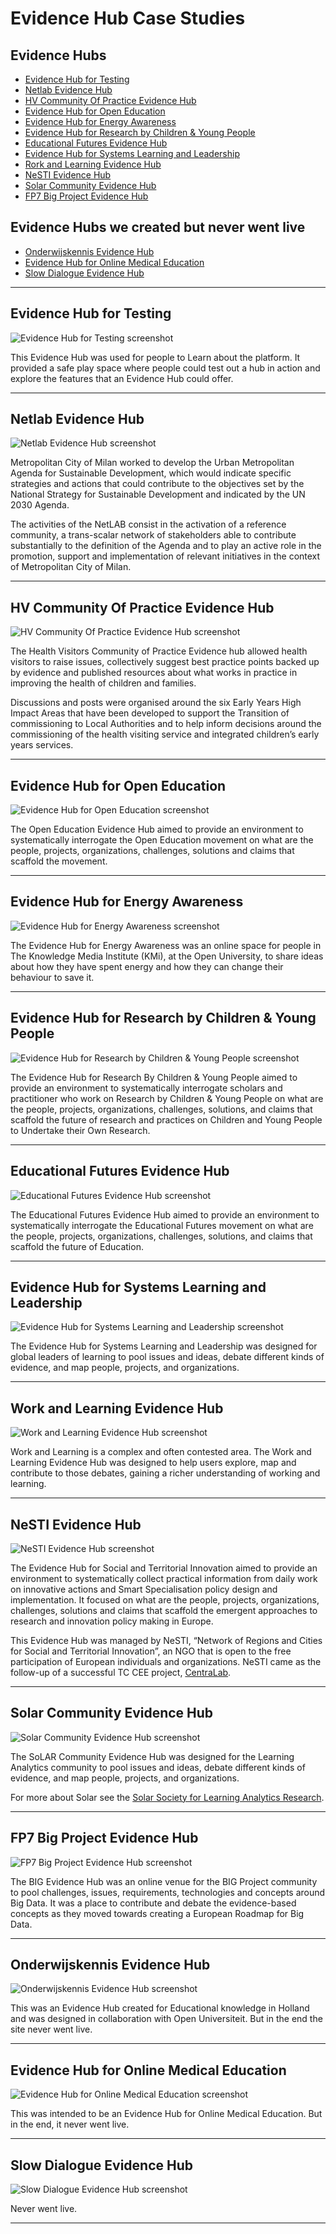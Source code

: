 
# Evidence Hub Case Studies

## Evidence Hubs

*   [Evidence Hub for Testing](#evidence-hub-for-testing)
*   [Netlab Evidence Hub](#netlab-evidence-hub)
*   [HV Community Of Practice Evidence Hub](#hv-community-of-practice-evidence-hub)
*   [Evidence Hub for Open Education](#evidence-hub-for-open-education)
*   [Evidence Hub for Energy Awareness](#evidence-hub-for-energy-awareness)
*   [Evidence Hub for Research by Children & Young People](#evidence-hub-for-research-by-children-&-young-people)
*   [Educational Futures Evidence Hub](#educational-futures-evidence-hub)
*   [Evidence Hub for Systems Learning and Leadership](#evidence-hub-for-systems-and-leanring)
*   [Rork and Learning Evidence Hub](#work-and-learning-evidence-hub)
*   [NeSTI Evidence Hub](#nesti-evidence-hub)
*   [Solar Community Evidence Hub](#solar-community-evidence-hub)
*   [FP7 Big Project Evidence Hub](#fp7-big-project-evidence-hub)

## Evidence Hubs we created but never went live

*   [Onderwijskennis Evidence Hub](#onderwijskennis-evidence-hub)
*   [Evidence Hub for Online Medical Education](#evidence-hub-for-online-medical-education)
*   [Slow Dialogue Evidence Hub](#slow-dialogue-evidence-hub)


-----

## Evidence Hub for Testing

![Evidence Hub for Testing screenshot](/docs/images/evidence-hub-testing-1-1024x525.png)

This Evidence Hub was used for people to Learn about the platform. It provided a safe play space where people could test out a hub in action and explore the features that an Evidence Hub could offer.

-----

## Netlab Evidence Hub

![Netlab Evidence Hub screenshot](/docs/images/netlab-hompage2-1536x753.png)

Metropolitan City of Milan worked to develop the Urban Metropolitan Agenda for Sustainable Development, which would indicate specific strategies and actions that could contribute to the objectives set by the National Strategy for Sustainable Development and indicated by the UN 2030 Agenda.

The activities of the NetLAB consist in the activation of a reference community, a trans-scalar network of stakeholders able to contribute substantially to the definition of the Agenda and to play an active role in the promotion, support and implementation of relevant initiatives in the context of Metropolitan City of Milan.

-----

## HV Community Of Practice Evidence Hub

![HV Community Of Practice Evidence Hub screenshot](/docs/images/evidence-hub-cophv-1024x532.png)

The Health Visitors Community of Practice Evidence hub allowed health visitors to raise issues, collectively suggest best practice points backed up by evidence and published resources about what works in practice in improving the health of children and families. 

Discussions and posts were organised around the six Early Years High Impact Areas that have been developed to support the Transition of commissioning to Local Authorities and to help inform decisions around the commissioning of the health visiting service and integrated children’s early years services.

-----

## Evidence Hub for Open Education

![Evidence Hub for Open Education screenshot](/docs/images/evidence-hub-oer2-1024x539.png)

The Open Education Evidence Hub aimed to provide an environment to systematically interrogate the Open Education movement on what are the people, projects, organizations, challenges, solutions and claims that scaffold the movement.

-----

## Evidence Hub for Energy Awareness

![Evidence Hub for Energy Awareness screenshot](/docs/images/evidence-hub-isave-1024x545.png)

The Evidence Hub for Energy Awareness was an online space for people in The Knowledge Media Institute (KMi), at the Open University, to share ideas about how they have spent energy and how they can change their behaviour to save it.

-----

## Evidence Hub for Research by Children & Young People

![Evidence Hub for Research by Children & Young People screenshot](/docs/images/evidence-hub-rcyp-1024x532.png)

The Evidence Hub for Research By Children & Young People aimed to provide an environment to systematically interrogate scholars and practitioner who work on Research by Children & Young People on what are the people, projects, organizations, challenges, solutions, and claims that scaffold the future of research and practices on Children and Young People to Undertake their Own Research.

-----

## Educational Futures Evidence Hub

![Educational Futures Evidence Hub screenshot](/docs/images/evidence-hub-edfutures-1024x540.png)

The Educational Futures Evidence Hub aimed to provide an environment to systematically interrogate the Educational Futures movement on what are the people, projects, organizations, challenges, solutions, and claims that scaffold the future of Education. 

-----

## Evidence Hub for Systems Learning and Leadership

![Evidence Hub for Systems Learning and Leadership screenshot](/docs/images/evidence-hub-sysll-1024x541.png)

The Evidence Hub for Systems Learning and Leadership was designed for global leaders of learning to pool issues and ideas, debate different kinds of evidence, and map people, projects, and organizations.

-----

## Work and Learning Evidence Hub

![Work and Learning Evidence Hub screenshot](/docs/images/evidence-hub-workandlearning-1024x537.png)

Work and Learning is a complex and often contested area. The Work and Learning Evidence Hub was designed to help users explore, map and contribute to those debates, gaining a richer understanding of working and learning.

-----

## NeSTI Evidence Hub

![NeSTI Evidence Hub screenshot](/docs/images/evidence-hub-nesti-1024x542.png)

The Evidence Hub for Social and Territorial Innovation aimed to provide an environment to systematically collect practical information from daily work on innovative actions and Smart Specialisation policy design and implementation. It focused on what are the people, projects, organizations, challenges, solutions and claims that scaffold the emergent approaches to research and innovation policy making in Europe.

This Evidence Hub was managed by NeSTI, “Network of Regions and Cities for Social and Territorial Innovation”, an NGO that is open to the free participation of European individuals and organizations. NeSTI came as the follow-up of a successful TC CEE project, [CentraLab](www.centralivinglab.eu).

-----

## Solar Community Evidence Hub

![Solar Community Evidence Hub screenshot](/docs/images/evidence-hub-solar-1024x547.png)

The SoLAR Community Evidence Hub was designed for the Learning Analytics community to pool issues and ideas, debate different kinds of evidence, and map people, projects, and organizations.

For more about Solar see the [Solar Society for Learning Analytics Research](https://www.solaresearch.org/).

-----

## FP7 Big Project Evidence Hub

![FP7 Big Project Evidence Hub screenshot](/docs/images/evidence-hub-big-1024x533.png)

The BIG Evidence Hub was an online venue for the BIG Project community to pool challenges, issues, requirements, technologies and concepts around Big Data. It was a place to contribute and debate the evidence-based concepts as they moved towards creating a European Roadmap for Big Data.

-----

## Onderwijskennis Evidence Hub

![Onderwijskennis Evidence Hub screenshot](/docs/images/evidence-hub.onerwijskennis-1024x518.png)

This was an Evidence Hub created for Educational knowledge in Holland and was designed in collaboration with Open Universiteit. But in the end the site never went live.

-----

## Evidence Hub for Online Medical Education

![Evidence Hub for Online Medical Education screenshot](/docs/images/evidence-hub-onlinemeded-1024x540.png)

This was intended to be an Evidence Hub for Online Medical Education. But in the end, it never went live.

-----

## Slow Dialogue Evidence Hub

![Slow Dialogue Evidence Hub screenshot](/docs/images/evidence-hub-slowdialogue-1024x519.png)

Never went live.

-----